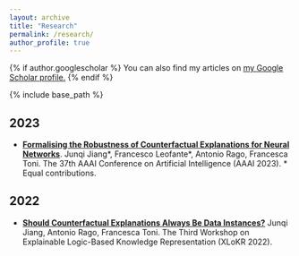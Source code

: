 ```yaml
---
layout: archive
title: "Research"
permalink: /research/
author_profile: true
---
```


{% if author.googlescholar %}
  You can also find my articles on <u><a href="{{author.googlescholar}}">my Google Scholar profile</a>.</u>
{% endif %}

{% include base_path %}

## 2023

- [**Formalising the Robustness of Counterfactual Explanations for Neural Networks**](https://arxiv.org/abs/2208.14878). Junqi Jiang\*, Francesco Leofante\*, Antonio Rago, Francesca Toni. The 37th AAAI Conference on Artificial Intelligence (AAAI 2023). \* Equal contributions.

## 2022

- [**Should Counterfactual Explanations Always Be Data Instances?**](https://sites.google.com/view/xlokr2022) Junqi Jiang, Antonio Rago, Francesca Toni. The Third Workshop on Explainable Logic-Based Knowledge Representation (XLoKR 2022).
